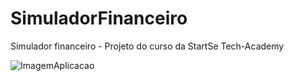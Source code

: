 # SimuladorFinanceiro
 Simulador financeiro - Projeto do curso da StartSe Tech-Academy
 
 ![ImagemAplicacao]()
